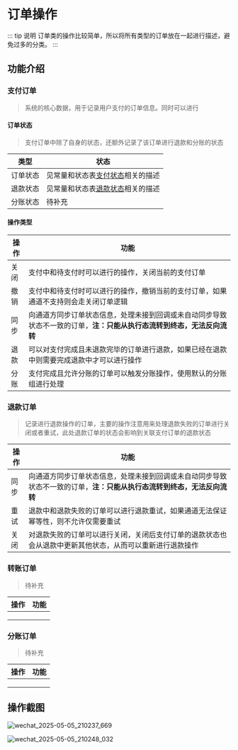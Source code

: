 # 订单操作
::: tip 说明
订单类的操作比较简单，所以将所有类型的订单放在一起进行描述，避免过多的分类。
:::

## 功能介绍 
### 支付订单
> 系统的核心数据，用于记录用户支付的订单信息。同时可以进行

#### 订单状态
> 支付订单中除了自身的状态，还额外记录了该订单进行退款和分账的状态

| 类型   | 状态                                                             |
|------|----------------------------------------------------------------|
| 订单状态 | 见常量和状态表[支付状态](/plus/gateway/interface/overview/常量和状态表.md)相关的描述 |
| 退款状态 | 见常量和状态表[退款状态](/plus/gateway/interface/overview/常量和状态表.md)相关的描述 |
| 分账状态 | 待补充                                                            |

#### 操作类型
| 操作 | 功能                                                            |
|----|---------------------------------------------------------------|
| 关闭 | 支付中和待支付时可以进行的操作，关闭当前的支付订单                                     |
| 撤销 | 支付中和待支付时可以进行的操作，撤销当前的支付订单，如果通道不支持则会走关闭订单逻辑                    |
| 同步 | 向通道方同步订单状态信息，处理未接到回调或未自动同步导致状态不一致的订单，**注：只能从执行态流转到终态，无法反向流转** |
| 退款 | 可以对支付完成且未退款完毕的订单进行退款，如果已经在退款中则需要完成退款中才可以进行操作                  |
| 分账 | 支付完成且允许分账的订单可以触发分账操作，使用默认的分账组进行处理                             |

### 退款订单
> 记录进行退款操作的订单，主要的操作注意用来处理退款失败的订单进行关闭或者重试，此处退款订单的状态会影响到关联支付订单的退款状态

| 操作 | 功能                                                            |
|----|---------------------------------------------------------------|
| 同步 | 向通道方同步订单状态信息，处理未接到回调或未自动同步导致状态不一致的订单，**注：只能从执行态流转到终态，无法反向流转** |
| 重试 | 退款中和退款失败的订单可以进行退款重试，如果通道无法保证幂等性，则不允许仅需要重试                     |
| 关闭 | 对退款失败的订单可以进行关闭，关闭后支付订单的退款状态也会从退款中更新其他状态，从而可以重新进行退款操作          |
### 转账订单
> 待补充

| 操作 | 功能                                      |
|----|-----------------------------------------|
|    |                                         |
|    |                                         |
|    |                                         |
### 分账订单
> 待补充

| 操作 | 功能                                      |
|----|-----------------------------------------|
|    |                                         |
|    |                                         |
|    |                                         |
## 操作截图

![wechat_2025-05-05_210237_669](https://cdn.jsdelivr.net/gh/xxm1995/picx-images-hosting@master/20250505/wechat_2025-05-05_210237_669.8dx2x16v9k.webp)

![wechat_2025-05-05_210248_032](https://cdn.jsdelivr.net/gh/xxm1995/picx-images-hosting@master/20250505/wechat_2025-05-05_210248_032.3gom36t3gs.webp)
